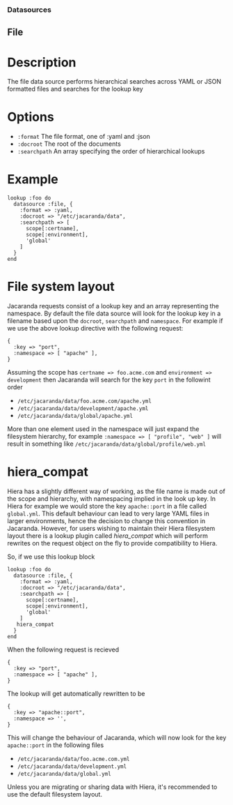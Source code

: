 ### Datasources ###

## File ##

# Description #

The file data source performs hierarchical searches across YAML or JSON formatted files and searches for the lookup key

# Options #

* `:format`  The file format, one of :yaml and :json
* `:docroot` The root of the documents
* `:searchpath` An array specifying the order of hierarchical lookups

# Example #

    lookup :foo do
      datasource :file, {
        :format => :yaml,
        :docroot => "/etc/jacaranda/data",
        :searchpath => [
          scope[:certname],
          scope[:environment],
          'global'
        ]
      }
    end

# File system layout #

Jacaranda requests consist of a lookup key and an array representing the namespace.  By default the file data source will look for the lookup key in a filename based upon the `docroot`, `searchpath` and `namespace`.  For example if we use the above lookup directive with the following request:

    {
      :key => "port",
      :namespace => [ "apache" ],
    }

Assuming the scope has `certname => foo.acme.com` and `environment => development` then Jacaranda will search for the key `port` in the followint order

* `/etc/jacaranda/data/foo.acme.com/apache.yml`
* `/etc/jacaranda/data/development/apache.yml`
* `/etc/jacaranda/data/global/apache.yml`

More than one element used in the namespace will just expand the filesystem hierarchy, for example `:namespace => [ "profile", "web" ]` will result in something like `/etc/jacaranda/data/global/profile/web.yml`

# hiera_compat #

Hiera has a slightly different way of working, as the file name is made out of the scope and hierarchy, with namespacing implied in the look up key.  In Hiera for example we would store the key `apache::port` in a file called `global.yml`.  This default behaviour can lead to very large YAML files in larger environments, hence the decision to change this convention in Jacaranda.  However, for users wishing to maintain their Hiera filesystem layout there is a lookup plugin called _hiera_compat_ which will perform rewrites on the request object on the fly to provide compatibility to Hiera.

So, if we use this lookup block

    lookup :foo do
      datasource :file, {
        :format => :yaml,
        :docroot => "/etc/jacaranda/data",
        :searchpath => [
          scope[:certname],
          scope[:environment],
          'global'
        ]
       hiera_compat
      }
    end

When the following request is recieved

    {
      :key => "port",
      :namespace => [ "apache" ],
    }

The lookup will get automatically rewritten to be

    {
      :key => "apache::port",
      :namespace => '',
    }

This will change the behaviour of Jacaranda, which will now look for the key `apache::port` in the following files 

* `/etc/jacaranda/data/foo.acme.com.yml`
* `/etc/jacaranda/data/development.yml`
* `/etc/jacaranda/data/global.yml`

Unless you are migrating or sharing data with Hiera, it's recommended to use the default filesystem layout.

